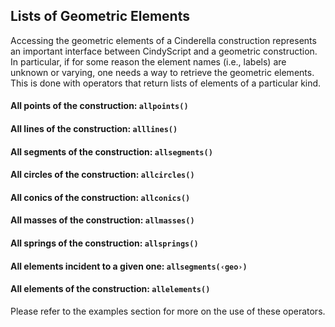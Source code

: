 ##  Lists of Geometric Elements

Accessing the geometric elements of a Cinderella construction represents an important interface between CindyScript and a geometric construction.
In particular, if for some reason the element names (i.e., labels) are unknown or varying, one needs a way to retrieve the geometric elements.
This is done with operators that return lists of elements of a particular kind.

#### All points of the construction: `allpoints()`

#### All lines of the construction: `alllines()`

#### All segments of the construction: `allsegments()`

#### All circles of the construction: `allcircles()`

#### All conics of the construction: `allconics()`

#### All masses of the construction: `allmasses()`

#### All springs of the construction: `allsprings()`

#### All elements incident to a given one: `allsegments(‹geo›)`

#### All elements of the construction: `allelements()`

Please refer to the examples section for more on the use of these operators.
